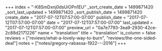 +++
index = "-K8SmDxnj0dsUiOPn1EU"
_sort_create_date = 1499871420
_sort_last_updated = 1499871420
_sort_publish_date = 1499871420
create_date = "2017-07-12T07:57:00-07:00"
publish_date = "2017-07-12T07:57:00-07:00"
date = "2017-07-12T07:57:00-07:00"
last_updated = "2017-07-12T07:57:00-07:00"
preview_url = "0a7e7793-3ea9-2930-42ce-2c88d2171226"
name = "translation"
title = "translation"
is_column = false
reviews = ["reviews/what-a-lovely-way-to-burn", "reviews/the-one-sided-deal"]
notes = ["notes/gregory-rabassa-1922---2016"]
+++

